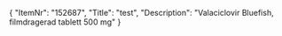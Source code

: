 {
  "ItemNr": "152687",
  "Title": "test",
  "Description": "Valaciclovir Bluefish, filmdragerad tablett 500 mg"
}